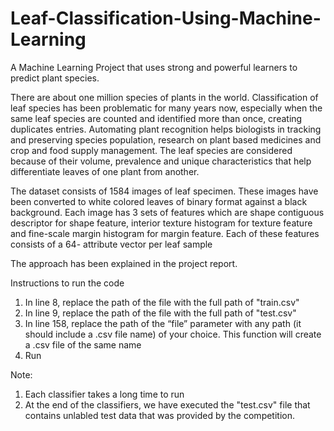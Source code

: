 # Leaf-Classification-Using-Machine-Learning
A Machine Learning Project that uses strong and powerful learners to predict plant species.

There are about one million species of plants in the world. Classification of leaf species has been problematic for many years now, especially when the same leaf species are counted and identified more than once, creating duplicates entries. Automating plant recognition helps biologists in tracking and preserving species population, research on plant based medicines and crop and food supply management. The leaf species are considered because of their volume, prevalence and unique characteristics that help differentiate leaves of one plant from another.

The dataset consists of 1584 images of leaf specimen. These images have been converted to white colored leaves of binary format against a black background. Each image has 3 sets of features which are shape contiguous descriptor for shape feature, interior texture histogram for texture feature and fine-scale margin histogram for margin feature. Each of these features consists of a 64- attribute vector per leaf sample

The approach has been explained in the project report.


Instructions to run the code
1. In line 8, replace the path of the file with the full path of "train.csv"
2. In line 9, replace the path of the file with the full path of "test.csv"
3. In line 158, replace the path of the “file” parameter with any path (it should include a .csv file name) of your choice. This function will create a .csv file of the same name
4. Run

Note:
1. Each classifier takes a long time to run
2. At the end of the classifiers, we have executed the "test.csv" file that contains unlabled test data that was provided by the competition.

